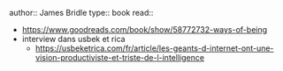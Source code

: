 author:: James Bridle
type:: book
read::
- https://www.goodreads.com/book/show/58772732-ways-of-being
- interview dans usbek et rica
	- https://usbeketrica.com/fr/article/les-geants-d-internet-ont-une-vision-productiviste-et-triste-de-l-intelligence